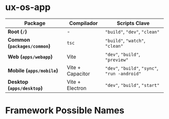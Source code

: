 # ux-os-app

| **Package**                    | **Compilador**   | **Scripts Clave**                             |
|--------------------------------|------------------|-----------------------------------------------|
| **Root (`/`)**                 | -                | `"build"`, `"dev"`, `"clean"`                 |
| **Common (`packages/common`)** | `tsc`            | `"build"`, `"watch"`, `"clean"`               |
| **Web (`apps/webapp`)**        | Vite             | `"dev"`, `"build"`, `"preview"`               |
| **Mobile (`apps/mobile`)**     | Vite + Capacitor | `"dev"`, `"build"`, `"sync"`, `"run -android"` |
| **Desktop (`apps/desktop`)**   | Vite + Electron  | `"dev"`, `"build"`, `"start"`                 |

# Framework Possible Names


